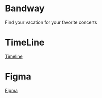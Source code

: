 # Bandway
Find your vacation for your favorite concerts

# TimeLine
[Timeline](https://github.com/users/idobi111/projects/1)

# Figma
[Figma]([https://github.com/users/idobi111/projects/1](https://www.figma.com/proto/Pe54uo0nqRd0bd4fhXfL1Q/Website-BandWay?type=design&node-id=1-2&t=bPmwIYfFB6Imb2ZV-1&scaling=min-zoom&page-id=0%3A1&mode=design)https://www.figma.com/proto/Pe54uo0nqRd0bd4fhXfL1Q/Website-BandWay?type=design&node-id=1-2&t=bPmwIYfFB6Imb2ZV-1&scaling=min-zoom&page-id=0%3A1&mode=design)
